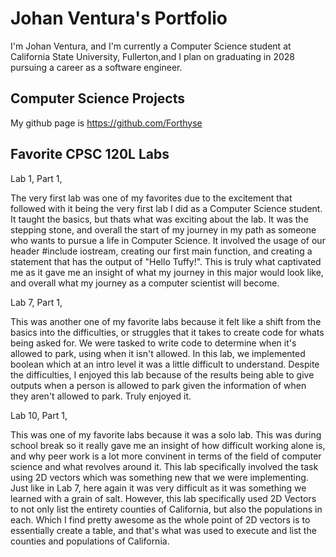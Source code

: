 
# Johan Ventura's Portfolio 

I'm Johan Ventura, and I'm currently a Computer Science student at California State University, Fullerton,and I plan on graduating in 2028 pursuing a career as a software engineer. 

## Computer Science Projects 

My github page is https://github.com/Forthyse

## Favorite CPSC 120L Labs 

Lab 1, Part 1,

The very first lab was one of my favorites due to the excitement that followed with it being the very first lab I did as a Computer Science student. It taught the basics, but thats what was exciting about the lab. It was the stepping stone, and overall the start of my journey in my path as someone who wants to pursue a life in Computer Science. It involved the usage of our header #include iostream, creating our first main function, and creating a statement that has the output of "Hello Tuffy!". This is truly what captivated me as it gave me an insight of what my journey in this major would look like, and overall what my journey as a computer scientist will become.

Lab 7, Part 1, 

This was another one of my favorite labs because it felt like a shift from the basics into the difficulties, or struggles that it takes to create code for whats being asked for. We were tasked to write code to determine when it's allowed to park, using when it isn't allowed. In this lab, we implemented boolean which at an intro level it was a little difficult to understand. Despite the difficulties, I enjoyed this lab because of the results being able to give outputs when a person is allowed to park given the information of when they aren't allowed to park. Truly enjoyed it. 

Lab 10, Part 1, 

This was one of my favorite labs because it was a solo lab. This was during school break so it really gave me an insight of how difficult working alone is, and why peer work is a lot more convinent in terms of the field of computer science and what revolves around it. This lab specifically involved the task using 2D vectors which was something new that we were implementing. Just like in Lab 7, here again it was very difficult as it was something we learned with a grain of salt. However, this lab specifically used 2D Vectors to not only list the entirety counties of California, but also the populations in each. Which I find pretty awesome as the whole point of 2D vectors is to essentially create a table, and that's what was used to execute and list the counties and populations of California. 